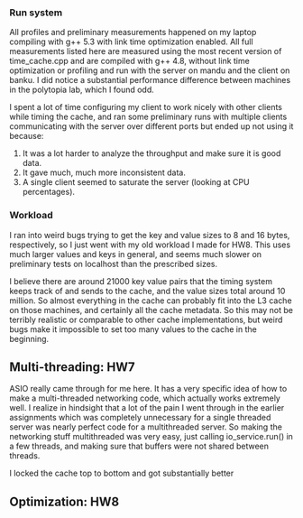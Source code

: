 
### Run system

All profiles and preliminary measurements happened on my laptop compiling with g++ 5.3 with link time optimization enabled. All full measurements listed here are measured using the most recent version of time_cache.cpp and are compiled with g++ 4.8, without link time optimization or profiling and run with the server on mandu and the client on banku. I did notice a substantial performance difference between machines in the polytopia lab, which I found odd.

I spent a lot of time configuring my client to work nicely with other clients while timing the cache, and ran some preliminary runs with multiple clients communicating with the server over different ports but ended up not using it because:

1. It was a lot harder to analyze the throughput and make sure it is good data.
2. It gave much, much more inconsistent data.
3. A single client seemed to saturate the server (looking at CPU percentages).

### Workload

I ran into weird bugs trying to get the key and value sizes to 8 and 16 bytes, respectively, so I just went with my old workload I made for HW8. This uses much larger values and keys in general, and seems much slower on preliminary tests on localhost than the prescribed sizes.

I believe there are around 21000 key value pairs that the timing system keeps track of and sends to the cache, and the value sizes total around 10 million. So almost everything in the cache can probably fit into the L3 cache on those machines, and certainly all the cache metadata. So this may not be terribly realistic or comparable to other cache implementations, but weird bugs make it impossible to set too many values to the cache in the beginning.

## Multi-threading: HW7

ASIO really came through for me here. It has a very specific idea of how to make a multi-threaded networking code, which actually works extremely well. I realize in hindsight that a lot of the pain I went through in the earlier assignments which was completely unnecessary for a single threaded server was nearly perfect code for a multithreaded server. So making the networking stuff multithreaded was very easy, just calling io_service.run() in a few threads, and making sure that buffers were not shared between threads.

I locked the cache top to bottom and got substantially better

## Optimization: HW8
